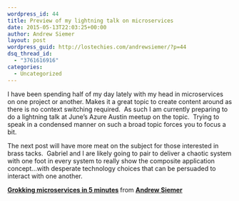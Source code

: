 ```yaml
---
wordpress_id: 44
title: Preview of my lightning talk on microservices
date: 2015-05-13T22:03:25+00:00
author: Andrew Siemer
layout: post
wordpress_guid: http://lostechies.com/andrewsiemer/?p=44
dsq_thread_id:
  - "3761616916"
categories:
  - Uncategorized
---
```

I have been spending half of my day lately with my head in microservices on one project or another. Makes it a great topic to create content around as there is no context switching required.  As such I am currently preparing to do a lightning talk at June&#8217;s Azure Austin meetup on the topic.  Trying to speak in a condensed manner on such a broad topic forces you to focus a bit.

The next post will have more meat on the subject for those interested in brass tacks.  Gabriel and I are likely going to pair to deliver a chaotic system with one foot in every system to really show the composite application concept&#8230;with desperate technology choices that can be persuaded to interact with one another.



<div style="margin-bottom: 5px;">
  <strong> <a title="Grokking microservices in 5 minutes" href="//www.slideshare.net/asiemer/groking-microservices-in-5-minutes-47955679" target="_blank">Grokking microservices in 5 minutes</a> </strong> from <strong><a href="//www.slideshare.net/asiemer" target="_blank">Andrew Siemer</a></strong>
</div>